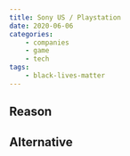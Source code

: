 ```yaml
---
title: Sony US / Playstation
date: 2020-06-06
categories:
    - companies
    - game
    - tech
tags:
    - black-lives-matter
---
```


## Reason


## Alternative

